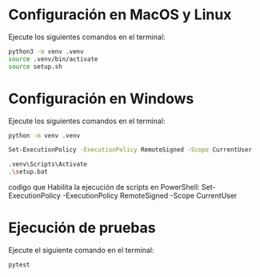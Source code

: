 # Configuración en MacOS y Linux

Ejecute los siguientes comandos en el terminal:

```bash
python3 -m venv .venv
source .venv/bin/activate
source setup.sh
```

# Configuración en Windows

Ejecute los siguientes comandos en el terminal:

```bash
python -m venv .venv

Set-ExecutionPolicy -ExecutionPolicy RemoteSigned -Scope CurrentUser

.venv\Scripts\Activate
.\setup.bat
```

codigo que Habilita la ejecución de scripts en PowerShell:
Set-ExecutionPolicy -ExecutionPolicy RemoteSigned -Scope CurrentUser



# Ejecución de pruebas

Ejecute el siguiente comando en el terminal:

```bash
pytest
```
